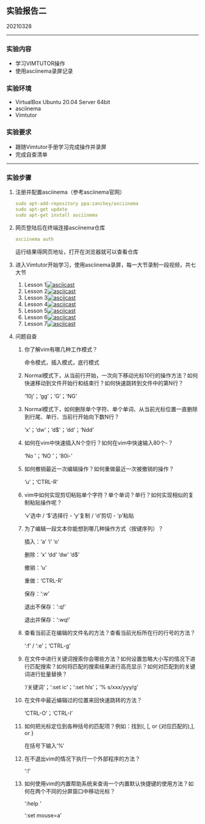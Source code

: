 ## 实验报告二

20210328

---

### 实验内容

- 学习VIMTUTOR操作
- 使用asciinema录屏记录

### 实验环境

- VirtualBox Ubuntu 20.04 Server 64bit
- asciinema
- Vimtutor

### 实验要求

- 跟随Vimtutor手册学习完成操作并录屏
- 完成自查清单

---

### 实验步骤

1. 注册并配置asciinema（参考asciinema官网）

   ```yaml
   sudo apt-add-repository ppa:zanchey/asciinema
   sudo apt-get update
   sudo apt-get install asciinema
   ```

2. 网页登陆后在终端连接asciinema仓库

   ```yaml
   asciinema auth
   ```

   运行结果得网页地址，打开在浏览器就可以查看仓库

3. 进入Vimtutor开始学习，使用asciinema录屏，每一大节录制一段视频，共七大节
   1. Lesson 1[![asciicast](https://asciinema.org/a/vZwMfflCbF56aj4HFuRxieZUl.svg)](https://asciinema.org/a/vZwMfflCbF56aj4HFuRxieZUl)
   2. Lesson 2[![asciicast](https://asciinema.org/a/scQovB1gRRuMeDwkQojDqJREg.svg)](https://asciinema.org/a/scQovB1gRRuMeDwkQojDqJREg)
   3. Lesson 3[![asciicast](https://asciinema.org/a/gBwDuxrGa0z6waLYEqxmNwYyI.svg)](https://asciinema.org/a/gBwDuxrGa0z6waLYEqxmNwYyI)
   4. Lesson 4[![asciicast](https://asciinema.org/a/bSL7tuv3pIRiFWhLesxxUrXjH.svg)](https://asciinema.org/a/bSL7tuv3pIRiFWhLesxxUrXjH)
   5. Lesson 5[![asciicast](https://asciinema.org/a/P1ITAh0LEgwsIi57HWRUodrih.svg)](https://asciinema.org/a/P1ITAh0LEgwsIi57HWRUodrih)
   6. Lesson 6[![asciicast](https://asciinema.org/a/wsw2cWc6dfjsUTa0HAgkOE77O.svg)](https://asciinema.org/a/wsw2cWc6dfjsUTa0HAgkOE77O)
   7. Lesson 7[![asciicast](https://asciinema.org/a/A4TdRM4yzrsSPhL70GVtrh6gN.svg)](https://asciinema.org/a/A4TdRM4yzrsSPhL70GVtrh6gN)



4. 问题自查

   1. 你了解vim有哪几种工作模式？

      命令模式，插入模式，底行模式

   2. Normal模式下，从当前行开始，一次向下移动光标10行的操作方法？如何快速移动到文件开始行和结束行？如何快速跳转到文件中的第N行？

      ‘10j’；‘gg’；‘G’；‘NG’

   3. Normal模式下，如何删除单个字符、单个单词、从当前光标位置一直删除到行尾、单行、当前行开始向下数N行？

      ‘x’；‘dw’；‘d$'；‘dd’；‘Ndd’

   4. 如何在vim中快速插入N个空行？如何在vim中快速输入80个-？

      ‘No ’；‘NO ’；‘80i-’

   5. 如何撤销最近一次编辑操作？如何重做最近一次被撤销的操作？

      ‘u’；‘CTRL-R’

   6. vim中如何实现剪切粘贴单个字符？单个单词？单行？如何实现相似的复制粘贴操作呢？

      ‘v’选中 / ‘$’选择行 - ‘y’复制 / ‘d’剪切 - ‘p’粘贴

   7. 为了编辑一段文本你能想到哪几种操作方式（按键序列）？

      插入：‘a’ ‘i’ ‘o’

      删除：‘x’ ‘dd’ ‘dw’ ‘d$’

      撤销：‘u’

      重做：‘CTRL-R’

      保存：‘:w’

      退出不保存：‘:q!’

      退出并保存：‘:wq!’

   8. 查看当前正在编辑的文件名的方法？查看当前光标所在行的行号的方法？

      ‘:f’ / ‘:e’；‘CTRL-g’

   9. 在文件中进行关键词搜索你会哪些方法？如何设置忽略大小写的情况下进行匹配搜索？如何将匹配的搜索结果进行高亮显示？如何对匹配到的关键词进行批量替换？

      ‘/关键词’；‘:set ic’；‘:set hls’；‘% s/xxx/yyy/g’

   10. 在文件中最近编辑过的位置来回快速跳转的方法？

       ‘CTRL-O’；‘CTRL-I’

   11. 如何把光标定位到各种括号的匹配项？例如：找到(, [, or {对应匹配的),], or }

       在括号下输入‘%’

   12. 在不退出vim的情况下执行一个外部程序的方法？

       ‘:!<command>’

   13. 如何使用vim的内置帮助系统来查询一个内置默认快捷键的使用方法？如何在两个不同的分屏窗口中移动光标？

       ‘:help <shortcut>’

       ‘:set mouse=a’

